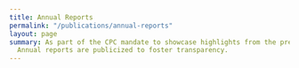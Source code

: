 ```yaml
---
title: Annual Reports
permalink: "/publications/annual-reports"
layout: page
summary: As part of the CPC mandate to showcase highlights from the previous year,
  Annual reports are publicized to foster transparency.
---
```


